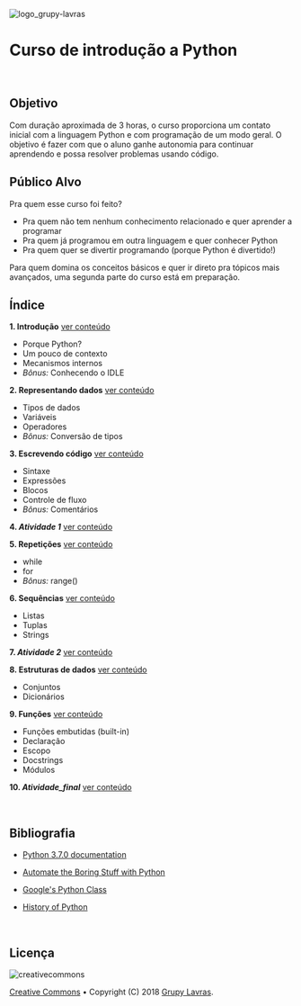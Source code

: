 ![logo_grupy-lavras](https://raw.githubusercontent.com/grupy-lavras/grupy-lavras-logo/master/capa.jpg)

# Curso de introdução a Python

<br>

## Objetivo

Com duração aproximada de 3 horas, o curso proporciona um contato inicial com a linguagem Python e com programação de um modo geral. O objetivo é fazer com que o aluno ganhe autonomia para continuar aprendendo e possa resolver problemas usando código. 
<br>

## Público Alvo

Pra quem esse curso foi feito?
- Pra quem não tem nenhum conhecimento relacionado e quer aprender a programar
- Pra quem já programou em outra linguagem e quer conhecer Python
- Pra quem quer se divertir programando (porque Python é divertido!)

Para quem domina os conceitos básicos e quer ir direto pra tópicos mais avançados, 
uma segunda parte do curso está em preparação. 
<br>

## Índice

**1. Introdução** [ver conteúdo](./1_Introducao.md)
- Porque Python?
- Um pouco de contexto
- Mecanismos internos
- *Bônus:* Conhecendo o IDLE

**2. Representando dados** [ver conteúdo](./2_Representando_dados.md)
- Tipos de dados
- Variáveis
- Operadores
- _Bônus:_ Conversão de tipos

**3. Escrevendo código** [ver conteúdo](./3_Escrevendo_codigo.md)
- Sintaxe
- Expressões
- Blocos
- Controle de fluxo
- *Bônus:* Comentários

**4. _Atividade 1_**  [ver conteúdo](./4_Atividade.md)

**5. Repetições** [ver conteúdo](./5_Repeticoes.md)
- while
- for
- _Bônus:_ range()

**6. Sequências** [ver conteúdo](./6_Sequencias.md)
- Listas
- Tuplas
- Strings

**7. _Atividade 2_**  [ver conteúdo](./7_Atividade.md)

**8. Estruturas de dados** [ver conteúdo](./8_Estruturas_de_dados.md)
- Conjuntos
- Dicionários

**9. Funções** [ver conteúdo](./9_Funcoes.md)
- Funções embutidas (built-in)
- Declaração
- Escopo
- Docstrings
- Módulos

**10. _Atividade_final_** [ver conteúdo](./10_Atividade.md)

<br>

## Bibliografia

- [Python 3.7.0 documentation](https://docs.python.org/3/)

- [Automate the Boring Stuff with Python](http://automatetheboringstuff.com/)

- [Google's Python Class](https://developers.google.com/edu/python/)

- [History of Python](https://en.wikipedia.org/wiki/History_of_Python)

  <br>

## Licença

![creativecommons](./images/license.png)

[Creative Commons](https://creativecommons.org/licenses/by-nc-nd/4.0/) &bullet; Copyright (C) 2018 [Grupy Lavras](https://www.facebook.com/grupylavras/).